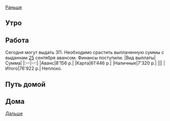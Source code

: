 [Раньше](2020.10.08.md)  
## Утро
## Работа
Сегодня могут выдать ЗП. Необходимо срастить выплаченную суммы с выданнам [25](2020.09.25.md) сентября авансом.
Финансы поступили.
|Вид выплаты|Сумма|
|:--|--:|
|Аванс|8'156 р.|
|Карта|61'446 р.|
|Наличные|7'320 р.|
|||
|Итого|76'922 р.|
Неплохо.
## Путь домой
## Дома
[Дальше](2020.10.10.md)
